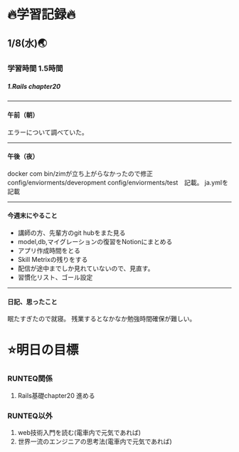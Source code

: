 # 🔥学習記録🔥
## 1/8(水)🌏
### 学習時間 1.5時間
##### 1.Rails chapter20　

***
#### 午前（朝）
エラーについて調べていた。

***
#### 午後（夜）
docker com bin/zimが立ち上がらなかったので修正
config/enviorments/deveropment
config/enviorments/test　記載。
ja.ymlを記載

***
#### 今週末にやること
- 講師の方、先輩方のgit hubをまた見る
- model,db,マイグレーションの復習をNotionにまとめる
- アプリ作成時間をとる
- Skill Metrixの残りをする
- 配信が途中までしか見れていないので、見直す。
- 習慣化リスト、ゴール設定

***
#### 日記、思ったこと
眠たすぎたので就寝。
残業するとなかなか勉強時間確保が難しい。

# ⭐️明日の目標
### RUNTEQ関係
1. Rails基礎chapter20  進める

### RUNTEQ以外
1. web技術入門を読む(電車内で元気であれば)
2. 世界一流のエンジニアの思考法(電車内で元気であれば)

